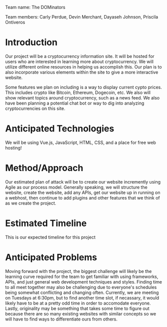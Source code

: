 Team name: The DOMinators

Team members: Carly Perdue, Devin Merchant, Dayaseh Johnson, Priscila Ontiveros

# Introduction

Our project will be a cryptocurrency information site. It will be hosted for users who are interested in learning more about cryptocurrency. We will utilize different online resources in helping us accomplish this. Our plan is to also incorporate various elements within the site to give a more interactive website.

Some features we plan on including is a way to display current cypto prices. This includes crypto like Bitcoin, Ethereum, Dogecoin, etc. We also will show relevant topics around cryptocurrency, such as a news feed. We also have been planning a potential chat bot or way to dig into analyzing cryptocurrencies on this site.

# Anticipated Technologies

We will be using Vue.js, JavaScript, HTML, CSS, and a place for free web hosting! 

# Method/Approach

Our estimated plan of attack will be to create our website incremently using Agile as our process model. Generally speaking, we will structure the website, create the website, add any APIs, get our website up in running on a webhost, then continue to add plugins and other features that we think of as we create the project. 

# Estimated Timeline

This is our expected timeline for this project

# Anticipated Problems

Moving forward with the project, the biggest challenge will likely be the learning curve required for the team to get familiar with using frameworks, APIs, and just general web development techniques and styles. Finding time to all meet together may also be challenging due to everyone's schedules being somewhat conflicting and changing often. Currently, we are meeting on Tuesdays at 6:30pm, but to find another time slot, if necassary, it would likely have to be at a pretty odd time in order to accomodate everyone. Lastly, originality may be something that takes some time to figure out because there are so many existing websites with similar concepts so we will have to find ways to differentiate ours from others.
